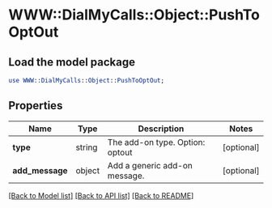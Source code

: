 # WWW::DialMyCalls::Object::PushToOptOut

## Load the model package
```perl
use WWW::DialMyCalls::Object::PushToOptOut;
```

## Properties
Name | Type | Description | Notes
------------ | ------------- | ------------- | -------------
**type** | string | The add-on type. Option: optout | [optional] 
**add_message** | object | Add a generic add-on message. | [optional] 

[[Back to Model list]](../README.md#documentation-for-models) [[Back to API list]](../README.md#documentation-for-api-endpoints) [[Back to README]](../README.md)



